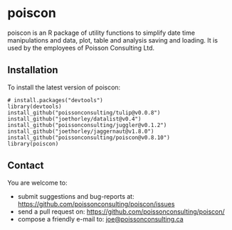 # poiscon

poiscon is an R package of utility functions to simplify date time manipulations
and data, plot, table and analysis saving and loading. It is used by the 
employees of Poisson Consulting Ltd.

## Installation

To install the latest version of poiscon:

    # install.packages("devtools")
    library(devtools)
    install_github("poissonconsulting/tulip@v0.0.8")
    install_github("joethorley/datalist@v0.4")
    install_github("poissonconsulting/juggler@v0.1.2")
    install_github("joethorley/jaggernaut@v1.8.0")
    install_github("poissonconsulting/poiscon@v0.8.10")
    library(poiscon)
    
## Contact

You are welcome to:

* submit suggestions and bug-reports at: 
https://github.com/poissonconsulting/poiscon/issues
* send a pull request on: https://github.com/poissonconsulting/poiscon/
* compose a friendly e-mail to: joe@poissonconsulting.ca
